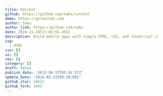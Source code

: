 ```yaml
---
title: Ratchet
github: https://github.com/twbs/ratchet
demo: https://goratchet.com
author: twbs
author_link: https://github.com/twbs
date: 2024-11-28T21:02:55.455Z
description: Build mobile apps with simple HTML, CSS, and JavaScript components.
ssg:
  - HTML
css: []
ui: []
cms: []
category: []
draft: false
publish_date: '2012-08-17T05:41:57Z'
update_date: '2016-03-21T09:30:08Z'
github_star: 14621
github_fork: 1443
---
```

